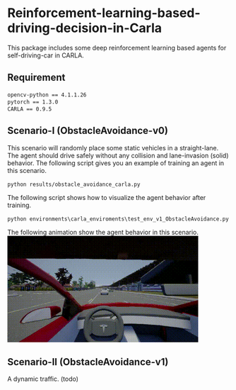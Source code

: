 # Reinforcement-learning-based-driving-decision-in-Carla
This package includes some deep reinforcement learning based agents for self-driving-car in CARLA.

## Requirement
```
opencv-python == 4.1.1.26
pytorch == 1.3.0
CARLA == 0.9.5
```

## Scenario-I (ObstacleAvoidance-v0)
This scenario will randomly place some static vehicles in a straight-lane. The agent should drive safely without any collision and lane-invasion (solid) behavior.
The following script gives you an example of training an agent in this scenario.
```
python results/obstacle_avoidance_carla.py
```

The following script shows how to visualize the agent behavior after training.
```
python environments\carla_enviroments\test_env_v1_ObstacleAvoidance.py
```

The following animation show the agent behavior in this scenario.  
![DDQN_PR](pictures/DDQN_PR.gif)

## Scenario-II (ObstacleAvoidance-v1)
A dynamic traffic. (todo)
